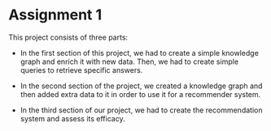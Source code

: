 # Assignment 1

This project consists of three parts:

* In the first section of this project, we had to create a simple knowledge graph and enrich it with new data. Then, we had to create simple queries to retrieve specific answers.

* In the second section of the project, we created a knowledge graph and then added extra data to it in order to use it for a recommender system.

* In the third section of our project, we had to create the recommendation system and assess its efficacy.
